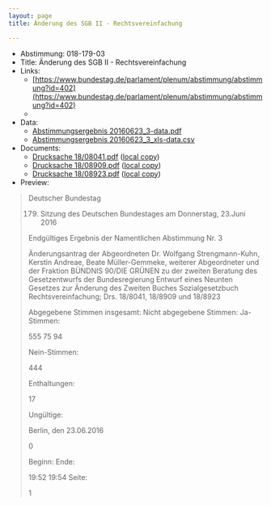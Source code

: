 ```yaml
---
layout: page
title: Änderung des SGB II - Rechtsvereinfachung

---
```


* Abstimmung: 018-179-03
* Title: Änderung des SGB II - Rechtsvereinfachung
* Links: 
    * [https://www.bundestag.de/parlament/plenum/abstimmung/abstimmung?id=402](https://www.bundestag.de/parlament/plenum/abstimmung/abstimmung?id=402)
    * 
* Data: 
    * [Abstimmungsergebnis 20160623_3-data.pdf](/abstimmungsliste/20160623_3-data.pdf)
    * [Abstimmungsergebnis 20160623_3_xls-data.csv](/abstimmungsliste/analyses/20160623_3_xls-data.csv)
* Documents: 
    * [Drucksache 18/08041.pdf](http://dip21.bundestag.de/dip21/btd/18/080/1808041.pdf) ([local copy](/abstimmungsdaten/018-179-03/1808041.pdf))
    * [Drucksache 18/08909.pdf](http://dip21.bundestag.de/dip21/btd/18/089/1808909.pdf) ([local copy](/abstimmungsdaten/018-179-03/1808909.pdf))
    * [Drucksache 18/08923.pdf](http://dip21.bundestag.de/dip21/btd/18/089/1808923.pdf) ([local copy](/abstimmungsdaten/018-179-03/1808923.pdf))
* Preview: 
> Deutscher Bundestag
> 
> 179. Sitzung des Deutschen Bundestages
> am Donnerstag, 23.Juni 2016
> 
> Endgültiges Ergebnis der Namentlichen Abstimmung Nr. 3
> 
> Änderungsantrag der Abgeordneten Dr. Wolfgang Strengmann-Kuhn, Kerstin Andreae,
> Beate Müller-Gemmeke, weiterer Abgeordneter und der Fraktion BÜNDNIS 90/DIE
> GRÜNEN
> zu der zweiten Beratung des Gesetzentwurfs der Bundesregierung
> Entwurf eines Neunten Gesetzes zur Änderung des Zweiten Buches Sozialgesetzbuch Rechtsvereinfachung; Drs. 18/8041, 18/8909 und 18/8923
> 
> Abgegebene Stimmen insgesamt:
> Nicht abgegebene Stimmen:
> Ja-Stimmen:
> 
> 555
> 75
> 94
> 
> Nein-Stimmen:
> 
> 444
> 
> Enthaltungen:
> 
> 17
> 
> Ungültige:
> 
> Berlin, den 23.06.2016
> 
> 0
> 
> Beginn:
> Ende:
> 
> 19:52
> 19:54
> Seite:
> 
> 1
> 
> 
